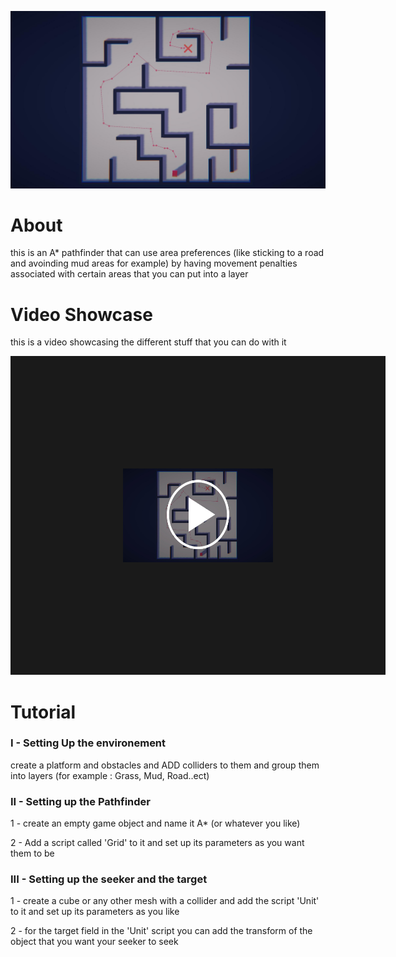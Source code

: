 ![Design and Development](https://github.com/yacineKahlerras/A-Star-Pathfinding/blob/main/PathExample.jpg)

# About
this is an A* pathfinder that can use area preferences (like sticking to a road and avoinding mud areas for example) by having movement penalties associated with certain areas that you can put into a layer

# Video Showcase
this is a video showcasing the different stuff that you can do with it


<a href="https://www.youtube.com/watch?feature=player_embedded&v=wNiQDz2-Mu8
" target="_blank"><img src="https://github.com/yacineKahlerras/A-Star-Pathfinding/blob/main/PathExampleVideoButton.jpg" 
alt="IMAGE ALT TEXT HERE" width="240" height="150" border="180" /></a>

# Tutorial

### I - Setting Up the environement

create a platform and obstacles and ADD colliders to them and group them into layers (for example : Grass, Mud, Road..ect)

### II - Setting up the Pathfinder

1 - create an empty game object and name it A* (or whatever you like)

2 - Add a script called 'Grid' to it and set up its parameters as you want them to be

### III - Setting up the seeker and the target

1 - create a cube or any other mesh with a collider and add the script 'Unit' to it and set up its parameters as you like

2 - for the target field in the 'Unit' script you can add the transform of the object that you want your seeker to seek
